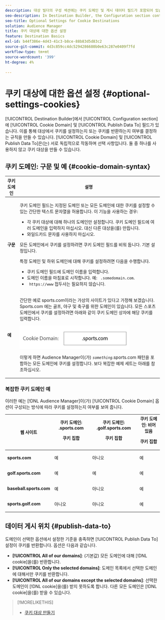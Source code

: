```yaml
---
description: 대상 빌더의 구성 섹션에는 쿠키 도메인 및 게시 데이터 필드가 포함되어 있습니다. 이를 통해 대상에서 쿠키를 설정하는지 또는 쿠키를 반환하는지 여부를 결정하는 규칙을 만들 수 있습니다. Cookie Domain 및 Publish Data To 는 서로 독립적으로 작동하며 선택 사항입니다. 둘 중 하나를 사용하지 않고 쿠키 대상을 만들 수 있습니다.
seo-description: In Destination Builder, the Configuration section contains the Cookie Domain and Publish Data To fields. These let you create rules to determine if a destination sets a cookie or returns a cookie. Cookie Domain and Publish Data To work independently of each other and are optional. You can create a cookie destination without using either of them.
seo-title: Optional Settings for Cookie Destinations
solution: Audience Manager
title: 쿠키 대상에 대한 옵션 설정
feature: Destination Basics
exl-id: b44f386e-4d43-41c3-b8ce-88b83d5d83c2
source-git-commit: 4d3c859cc4dc5294286680b0e63c287e0409f7fd
workflow-type: tm+mt
source-wordcount: '399'
ht-degree: 4%

---
```


# 쿠키 대상에 대한 옵션 설정 {#optional-settings-cookies}

[!UICONTROL Destination Builder]에서 [!UICONTROL Configuration section]에 [!UICONTROL Cookie Domain] 및 [!UICONTROL Publish Data To] 필드가 있습니다. 이를 통해 대상에서 쿠키를 설정하는지 또는 쿠키를 반환하는지 여부를 결정하는 규칙을 만들 수 있습니다. [!UICONTROL Cookie Domain] 및 [!UICONTROL Publish Data To]은(는) 서로 독립적으로 작동하며 선택 사항입니다. 둘 중 하나를 사용하지 않고 쿠키 대상을 만들 수 있습니다.

## 쿠키 도메인: 구문 및 예 {#cookie-domain-syntax}

<!-- cookie-destination-options.xml -->

<table id="table_4F4F7562AFEE49F8917AAE5712B5CCE4"> 
 <thead> 
  <tr> 
   <th colname="col1" class="entry"> 쿠키 도메인 </th> 
   <th colname="col2" class="entry"> 설명 </th> 
  </tr>
 </thead>
 <tbody> 
  <tr> 
   <td colname="col1"> <p><b>구문</b> </p> </td> 
   <td colname="col2"> <p><span class="wintitle"> 쿠키 도메인</span> 필드는 지정된 도메인 또는 모든 도메인에 대한 쿠키를 설정할 수 있는 간단한 텍스트 문자열을 허용합니다. 이 기능을 사용하는 경우: </p> <p> 
     <ul id="ul_473CB59F2C0C4B358201BE5C8B27D73D"> 
      <li id="li_4E7F4691C1B54415963F7D5AA1558C9A">각 쿠키 대상에 대해 하나의 도메인만 설정합니다. <span class="wintitle"> 쿠키 도메인</span> 필드에 여러 도메인을 입력하지 마십시오. 대신 다른 <span class="wintitle"> 대상</span>을(를) 만듭니다. </li> 
      <li id="li_AEBF5C5F3C264C5EA4A2A6063C3F377D">와일드카드 문자를 사용하지 마십시오. </li> 
     </ul> </p> <p> 모든 도메인에서 쿠키를 설정하려면 <span class="wintitle"> 쿠키 도메인</span> 필드를 비워 둡니다. 기본 설정입니다. </p> <p>특정 도메인 및 하위 도메인에 대해 쿠키를 설정하려면 다음을 수행합니다. </p> <p> 
     <ul id="ul_F25BC0D8C40641A2A5CA338E5C258435"> 
      <li id="li_E236D8DEE4F24F9BBA36074F7049C12C"><span class="wintitle"> 쿠키 도메인</span> 필드에 도메인 이름을 입력합니다. </li> 
      <li id="li_0471C198EE344DE5963A3C2F70B9E78B">도메인 이름을 마침표로 시작합니다. 예: <code> .somedomain.com</code>. </li> 
      <li id="li_73D06F2BEF45487280C2245E1F6B8ED0"><code> https://www</code> 접두사는 필요하지 않습니다. </li> 
     </ul> </p> </td> 
  </tr> 
  <tr> 
   <td colname="col1"> <p><b>예</b> </p> </td> 
   <td colname="col2"> <p>간단한 예로 sports.com이라는 가상의 사이트가 있다고 가정해 보겠습니다. Sports.com 에는 골프, 야구 및 축구를 위한 도메인이 있습니다. 모든 스포츠 도메인에서 쿠키를 설정하려면 아래와 같이 <span class="wintitle"> 쿠키 도메인</span> 상자에 해당 쿠키를 입력합니다. </p> <p> <img src="assets/sports-domain.png" id="image_8883477BB3B543648C97A441AD34C6DE" /> </p> <p>이렇게 하면 <span class="keyword"> Audience Manager</span>이(가) <code><i>something</i></code>.sports.com 패턴을 포함하는 모든 도메인에 쿠키를 설정합니다. 보다 복잡한 예제 세트는 아래를 참조하십시오. </p> </td> 
  </tr> 
 </tbody> 
</table>

### 복잡한 쿠키 도메인 예

이러한 예는 [!DNL Audience Manager]이(가) [!UICONTROL Cookie Domain] 옵션이 구성되는 방식에 따라 쿠키를 설정하는지 여부를 보여 줍니다.

<table id="table_3A7B9479CDA6493FA8104D8D9841E914"> 
 <thead> 
  <tr> 
   <th colname="col1" class="entry"> 웹 사이트 </th> 
   <th colname="col2" class="entry">쿠키 도메인: .sports.com <p>쿠키 집합 </p> </th> 
   <th colname="col3" class="entry">쿠키 도메인: .golf.sports.com <p>쿠키 집합 </p> </th> 
   <th colname="col4" class="entry">쿠키 도메인: 비어 있음 <p>쿠키 집합 </p> </th> 
  </tr> 
 </thead>
 <tbody> 
  <tr> 
   <td colname="col1"> <p> <b>sports.com</b> </p> </td> 
   <td colname="col2"> 예 </td> 
   <td colname="col3"> 아니오 </td> 
   <td colname="col4"> 예 </td> 
  </tr> 
  <tr> 
   <td colname="col1"> <p> <b>golf.sports.com</b> </p> </td> 
   <td colname="col2"> 예 </td> 
   <td colname="col3"> 예 </td> 
   <td colname="col4"> 예 </td> 
  </tr> 
  <tr> 
   <td colname="col1"> <p> <b>baseball.sports.com</b> </p> </td> 
   <td colname="col2"> 예 </td> 
   <td colname="col3"> 아니오 </td> 
   <td colname="col4"> 예 </td> 
  </tr> 
  <tr> 
   <td colname="col1"> <p> <b>sports.golf.com</b> </p> </td> 
   <td colname="col2"> 아니오 </td> 
   <td colname="col3"> 아니오 </td> 
   <td colname="col4"> 예 </td> 
  </tr> 
 </tbody> 
</table>

## 데이터 게시 위치 {#publish-data-to}

도메인이 선택한 옵션에서 설정한 기준을 충족하면 [!UICONTROL Publish Data To] 설정이 쿠키를 반환합니다. 옵션은 다음과 같습니다.

* **[!UICONTROL All of our domains]**: (기본값) 모든 도메인에 대해 [!DNL cookie]을(를) 반환합니다.
* **[!UICONTROL Only the selected domains]**: 도메인 목록에서 선택한 도메인에 대해서만 쿠키를 반환합니다.
* **[!UICONTROL All of our domains except the selected domains]**: 선택한 도메인이 [!DNL cookie]을(를) 받지 못하도록 합니다. 다른 모든 도메인은 [!DNL cookie]을(를) 받을 수 있습니다.

>[!MORELIKETHIS]
>
>* [쿠키 대상 만들기](../../features/destinations/create-cookie-destination.md)
